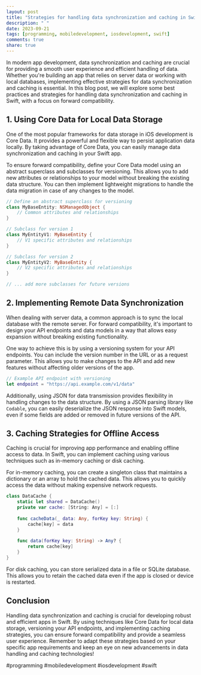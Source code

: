 ```yaml
---
layout: post
title: "Strategies for handling data synchronization and caching in Swift for forward compatibility"
description: " "
date: 2023-09-21
tags: [programming, mobiledevelopment, iosdevelopment, swift]
comments: true
share: true
---
```


In modern app development, data synchronization and caching are crucial for providing a smooth user experience and efficient handling of data. Whether you're building an app that relies on server data or working with local databases, implementing effective strategies for data synchronization and caching is essential. In this blog post, we will explore some best practices and strategies for handling data synchronization and caching in Swift, with a focus on forward compatibility.

## 1. Using Core Data for Local Data Storage

One of the most popular frameworks for data storage in iOS development is Core Data. It provides a powerful and flexible way to persist application data locally. By taking advantage of Core Data, you can easily manage data synchronization and caching in your Swift app.

To ensure forward compatibility, define your Core Data model using an abstract superclass and subclasses for versioning. This allows you to add new attributes or relationships to your model without breaking the existing data structure. You can then implement lightweight migrations to handle the data migration in case of any changes to the model.

```swift
// Define an abstract superclass for versioning
class MyBaseEntity: NSManagedObject {
    // Common attributes and relationships
}

// Subclass for version 1
class MyEntityV1: MyBaseEntity {
    // V1 specific attributes and relationships
}

// Subclass for version 2
class MyEntityV2: MyBaseEntity {
    // V2 specific attributes and relationships
}

// ... add more subclasses for future versions
```

## 2. Implementing Remote Data Synchronization

When dealing with server data, a common approach is to sync the local database with the remote server. For forward compatibility, it's important to design your API endpoints and data models in a way that allows easy expansion without breaking existing functionality.

One way to achieve this is by using a versioning system for your API endpoints. You can include the version number in the URL or as a request parameter. This allows you to make changes to the API and add new features without affecting older versions of the app.

```swift
// Example API endpoint with versioning
let endpoint = "https://api.example.com/v1/data"
```

Additionally, using JSON for data transmission provides flexibility in handling changes to the data structure. By using a JSON parsing library like `Codable`, you can easily deserialize the JSON response into Swift models, even if some fields are added or removed in future versions of the API.

## 3. Caching Strategies for Offline Access

Caching is crucial for improving app performance and enabling offline access to data. In Swift, you can implement caching using various techniques such as in-memory caching or disk caching.

For in-memory caching, you can create a singleton class that maintains a dictionary or an array to hold the cached data. This allows you to quickly access the data without making expensive network requests.

```swift
class DataCache {
    static let shared = DataCache()
    private var cache: [String: Any] = [:]
    
    func cacheData(_ data: Any, forKey key: String) {
        cache[key] = data
    }
    
    func data(forKey key: String) -> Any? {
        return cache[key]
    }
}
```

For disk caching, you can store serialized data in a file or SQLite database. This allows you to retain the cached data even if the app is closed or device is restarted.

## Conclusion

Handling data synchronization and caching is crucial for developing robust and efficient apps in Swift. By using techniques like Core Data for local data storage, versioning your API endpoints, and implementing caching strategies, you can ensure forward compatibility and provide a seamless user experience. Remember to adapt these strategies based on your specific app requirements and keep an eye on new advancements in data handling and caching technologies!

#programming #mobiledevelopment #iosdevelopment #swift